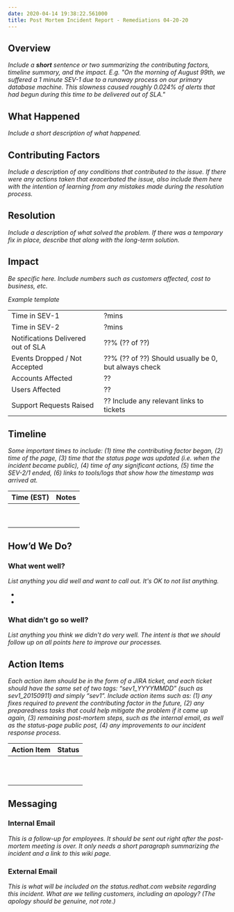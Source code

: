 ```yaml
---
date: 2020-04-14 19:38:22.561000
title: Post Mortem Incident Report - Remediations 04-20-20
---
```

## Overview

*Include a **short** sentence or two summarizing the contributing
factors, timeline summary, and the impact. E.g. "On the morning of
August 99th, we suffered a 1 minute SEV-1 due to a runaway process on
our primary database machine. This slowness caused roughly 0.024% of
alerts that had begun during this time to be delivered out of SLA."*

## What Happened

*Include a short description of what happened.*

## Contributing Factors

*Include a description of any conditions that contributed to the issue.
If there were any actions taken that exacerbated the issue, also include
them here with the intention of learning from any mistakes made during
the resolution process.*

## Resolution

*Include a description of what solved the problem. If there was a
temporary fix in place, describe that along with the long-term
solution.*

## Impact

*Be specific here. Include numbers such as customers affected, cost to
business, etc.*

*Example template*

<table>
<tbody>
<tr class="odd">
<td>Time in SEV-1</td>
<td>?mins</td>
</tr>
<tr class="even">
<td>Time in SEV-2</td>
<td>?mins</td>
</tr>
<tr class="odd">
<td>Notifications Delivered out of SLA</td>
<td>??% (?? of ??)</td>
</tr>
<tr class="even">
<td>Events Dropped / Not Accepted</td>
<td>??% (?? of ??) Should usually be 0, but always check</td>
</tr>
<tr class="odd">
<td>Accounts Affected</td>
<td>??</td>
</tr>
<tr class="even">
<td>Users Affected</td>
<td>??</td>
</tr>
<tr class="odd">
<td>Support Requests Raised</td>
<td>?? Include any relevant links to tickets</td>
</tr>
</tbody>
</table>

## Timeline

*Some important times to include: (1) time the contributing factor
began, (2) time of the page, (3) time that the status page was updated
(i.e. when the incident became public), (4) time of any significant
actions, (5) time the SEV-2/1 ended, (6) links to tools/logs that show
how the timestamp was arrived at.*

<table>
<thead>
<tr class="header">
<th><strong>Time (EST)</strong></th>
<th><strong>Notes</strong></th>
</tr>
</thead>
<tbody>
<tr class="odd">
<td></td>
<td></td>
</tr>
<tr class="even">
<td></td>
<td></td>
</tr>
<tr class="odd">
<td></td>
<td></td>
</tr>
<tr class="even">
<td></td>
<td></td>
</tr>
<tr class="odd">
<td></td>
<td></td>
</tr>
<tr class="even">
<td></td>
<td></td>
</tr>
<tr class="odd">
<td></td>
<td></td>
</tr>
<tr class="even">
<td></td>
<td></td>
</tr>
<tr class="odd">
<td></td>
<td></td>
</tr>
</tbody>
</table>

## How’d We Do?

### What went well?

*List anything you did well and want to call out. It's OK to not list
anything.*

  - 
  - 
### What didn’t go so well?

*List anything you think we didn't do very well. The intent is that we
should follow up on all points here to improve our processes.*

## Action Items

*Each action item should be in the form of a JIRA ticket, and each
ticket should have the same set of two tags: “sev1\_YYYYMMDD” (such as
sev1\_20150911) and simply “sev1”. Include action items such as: (1) any
fixes required to prevent the contributing factor in the future, (2) any
preparedness tasks that could help mitigate the problem if it came up
again, (3) remaining post-mortem steps, such as the internal email, as
well as the status-page public post, (4) any improvements to our
incident response process.*

<table>
<thead>
<tr class="header">
<th><strong>Action Item</strong></th>
<th><strong>Status</strong></th>
</tr>
</thead>
<tbody>
<tr class="odd">
<td></td>
<td></td>
</tr>
<tr class="even">
<td></td>
<td></td>
</tr>
<tr class="odd">
<td></td>
<td></td>
</tr>
<tr class="even">
<td></td>
<td></td>
</tr>
<tr class="odd">
<td></td>
<td></td>
</tr>
<tr class="even">
<td></td>
<td></td>
</tr>
<tr class="odd">
<td></td>
<td></td>
</tr>
<tr class="even">
<td></td>
<td></td>
</tr>
<tr class="odd">
<td></td>
<td></td>
</tr>
<tr class="even">
<td></td>
<td></td>
</tr>
<tr class="odd">
<td></td>
<td></td>
</tr>
</tbody>
</table>

## Messaging

### Internal Email

*This is a follow-up for employees. It should be sent out right after
the post-mortem meeting is over. It only needs a short paragraph
summarizing the incident and a link to this wiki page.*

### External Email

*This is what will be included on the status.redhat.com website
regarding this incident. What are we telling customers, including an
apology? (The apology should be genuine, not rote.)*
